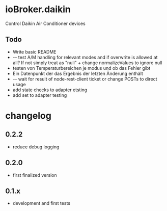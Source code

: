 # ioBroker.daikin
Control Daikin Air Conditioner devices

## Todo
* Write basic README
* -- test A/M handling for relevant modes and if overwrite is allowed at all? If not simply treat as "null" + change normalizeValues to ignore null
* testen von Temperaturbereichen je modus und ob das Fehler gibt
* Ein Datenpunkt der das Ergebnis der letzten Änderung enthält
* -- wait for result of node-rest-client ticket or change POSTs to direct usage
* add state checks to adapter etsting
* add set to adapter testing


# changelog

## 0.2.2
* reduce debug logging

## 0.2.0
* first finalized version

## 0.1.x
* development and first tests
